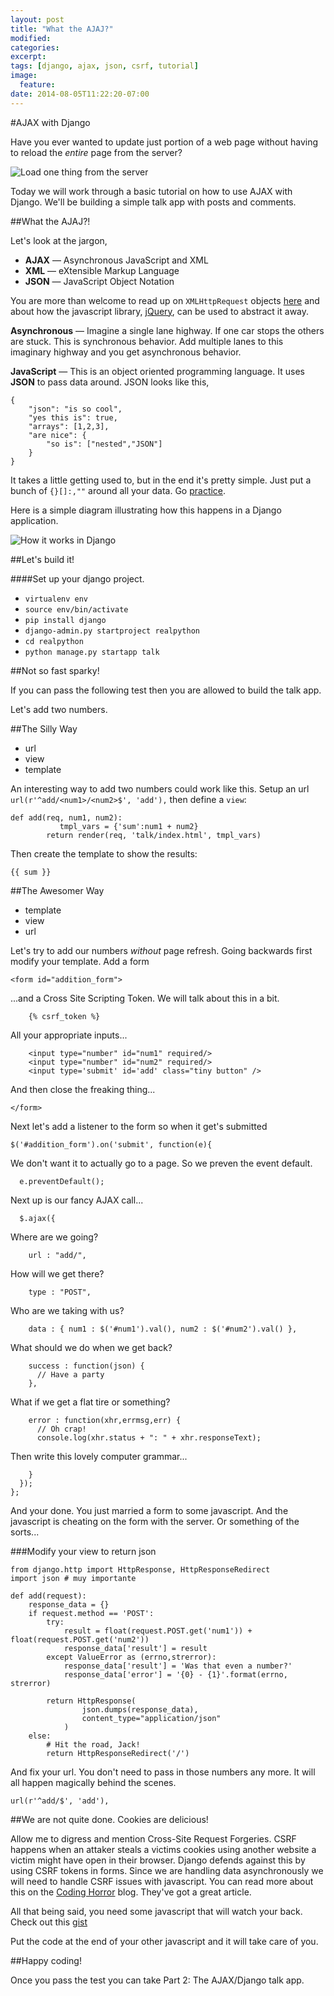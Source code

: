 ```yaml
---
layout: post
title: "What the AJAJ?"
modified:
categories: 
excerpt:
tags: [django, ajax, json, csrf, tutorial]
image:
  feature:
date: 2014-08-05T11:22:20-07:00
---
```


#AJAX with Django

Have you ever wanted to update just portion of a web page without having to reload the *entire* page from the server?

![ Load one thing from the server ](checkerboard.png)

Today we will work through a basic tutorial on how to use AJAX with Django. We'll be building a simple talk app with posts and comments.

##What the AJAJ?!

Let's look at the jargon,

 - **AJAX** — Asynchronous JavaScript and XML
 - **XML** — eXtensible Markup Language
 - **JSON** — JavaScript Object Notation

You are more than welcome to read up on `XMLHttpRequest` objects [here](https://developer.mozilla.org/en-US/docs/Web/API/XMLHttpRequest) and about how the javascript library, [jQuery](http://api.jquery.com/?s=ajax), can be used to abstract it away. 

**Asynchronous** — Imagine a single lane highway. If one car stops the others are stuck. This is synchronous behavior. Add multiple lanes to this imaginary highway and you get asynchronous behavior. 

**JavaScript** — This is an object oriented programming language. It uses **JSON** to pass data around. JSON looks like this,

    {
        "json": "is so cool",
        "yes this is": true,
        "arrays": [1,2,3],
        "are nice": {
            "so is": ["nested","JSON"]
        }
    }

It takes a little getting used to, but in the end it's pretty simple. Just put a bunch of `{}[]:,""` around all your data. Go [practice](http://jsonlint.com/).

Here is a simple diagram illustrating how this happens in a Django application.

![ How it works in Django ](overview.png)

##Let's build it!

####Set up your django project.

 - `virtualenv env`
 - `source env/bin/activate`
 - `pip install django`
 - `django-admin.py startproject realpython`
 - `cd realpython`
 - `python manage.py startapp talk`

##Not so fast sparky!

If you can pass the following test then you are allowed to build the talk app. 

Let's add two numbers.

##The Silly Way

 - url
 - view
 - template

An interesting way to add two numbers could work like this. Setup an url `url(r'^add/<num1>/<num2>$', 'add'),` then define a `view`:

    def add(req, num1, num2):
               tmpl_vars = {'sum':num1 + num2}
            return render(req, 'talk/index.html', tmpl_vars)

Then create the template to show the results:
    
    {{ sum }}


##The Awesomer Way

 - template
 - view
 - url

Let's try to add our numbers *without* page refresh. Going backwards first modify your template. Add a form

    <form id="addition_form">

...and a Cross Site Scripting Token. We will talk about this in a bit.

        {% csrf_token %}

All your appropriate inputs...

        <input type="number" id="num1" required/>
        <input type="number" id="num2" required/>
        <input type='submit' id='add' class="tiny button" />

And then close the freaking thing...

    </form>

Next let's add a listener to the form so when it get's submitted

    $('#addition_form').on('submit', function(e){

We don't want it to actually go to a page. So we preven the event default.

      e.preventDefault();

Next up is our fancy AJAX call...

      $.ajax({

Where are we going?

        url : "add/",

How will we get there?

        type : "POST",

Who are we taking with us?

        data : { num1 : $('#num1').val(), num2 : $('#num2').val() }, 

What should we do when we get back?

        success : function(json) {
          // Have a party
        },

What if we get a flat tire or something?

        error : function(xhr,errmsg,err) {
          // Oh crap!
          console.log(xhr.status + ": " + xhr.responseText);

Then write this lovely computer grammar...

        }
      });
    };

And your done. You just married a form to some javascript. And the javascript is cheating on the form with the server. Or something of the sorts...

###Modify your view to return json

    from django.http import HttpResponse, HttpResponseRedirect
    import json # muy importante
    
    def add(request):
        response_data = {}
        if request.method == 'POST':
            try:
                result = float(request.POST.get('num1')) + float(request.POST.get('num2'))
                response_data['result'] = result
            except ValueError as (errno,strerror):
                response_data['result'] = 'Was that even a number?'
                response_data['error'] = '{0} - {1}'.format(errno, strerror)

            return HttpResponse(
                    json.dumps(response_data),
                    content_type="application/json"
                )
        else:
            # Hit the road, Jack!
            return HttpResponseRedirect('/')

And fix your url. You don't need to pass in those numbers any more. It will all happen magically behind the scenes.

    url(r'^add/$', 'add'),

##We are not quite done. Cookies are delicious!

Allow me to digress and mention Cross-Site Request Forgeries. CSRF happens when an attaker steals a victims cookies using another website a victim might have open in their browser. Django defends against this by using CSRF tokens in forms. Since we are handling data asynchronously we will need to handle CSRF issues with javascript. You can read more about this on the [Coding Horror](http://blog.codinghorror.com/preventing-csrf-and-xsrf-attacks/) blog. They've got a great article.

All that being said, you need some javascript that will watch your back. Check out this [gist](https://gist.github.com/broinjc/db6e0ac214c355c887e5)

Put the code at the end of your other javascript and it will take care of you.

##Happy coding!

Once you pass the test you can take Part 2: The AJAX/Django talk app.
